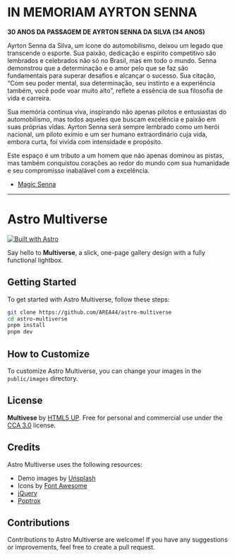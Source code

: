 # IN MEMORIAM AYRTON SENNA

**30 ANOS DA PASSAGEM DE AYRTON SENNA DA SILVA (34 ANOS)**

Ayrton Senna da Silva, um ícone do automobilismo, deixou um legado que transcende o esporte. Sua paixão, dedicação e espírito competitivo são lembrados e celebrados não só no Brasil, mas em todo o mundo. Senna demonstrou que a determinação e o amor pelo que se faz são fundamentais para superar desafios e alcançar o sucesso. Sua citação, “Com seu poder mental, sua determinação, seu instinto e a experiência também, você pode voar muito alto”, reflete a essência de sua filosofia de vida e carreira.

Sua memória continua viva, inspirando não apenas pilotos e entusiastas do automobilismo, mas todos aqueles que buscam excelência e paixão em suas próprias vidas. Ayrton Senna será sempre lembrado como um herói nacional, um piloto exímio e um ser humano extraordinário cuja vida, embora curta, foi vivida com intensidade e propósito.

Este espaço é um tributo a um homem que não apenas dominou as pistas, mas também conquistou corações ao redor do mundo com sua humanidade e seu compromisso inabalável com a excelência.

  - [Magic Senna](https://ayrtonsenna-magic.vercel.app/)

---

# Astro Multiverse

[![Built with Astro](https://astro.badg.es/v2/built-with-astro/tiny.svg)](https://astro.build)

Say hello to **Multiverse**, a slick, one-page gallery design with a fully functional lightbox.

## Getting Started

To get started with Astro Multiverse, follow these steps:

```bash
git clone https://github.com/AREA44/astro-multiverse
cd astro-multiverse
pnpm install
pnpm dev
```

## How to Customize

To customize Astro Multiverse, you can change your images in the `public/images` directory.

## License

**Multivese** by [HTML5 UP](https://html5up.net). Free for personal and commercial use under the [CCA 3.0](https://html5up.net/license) license.

## Credits

Astro Multiverse uses the following resources:

- Demo images by [Unsplash](https://unsplash.com)
- Icons by [Font Awesome](https://fontawesome.io)
- [jQuery](https://jquery.com)
- [Poptrox](https://github.com/ajlkn/jquery.poptrox)

## Contributions

Contributions to Astro Multiverse are welcome! If you have any suggestions or improvements, feel free to create a pull request.
